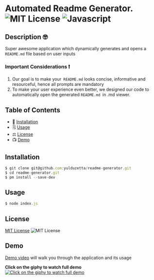 # Automated Readme Generator.  ![MIT License](https://img.shields.io/badge/mit-brightgreen) ![Javascript](https://img.shields.io/github/languages/top/nielsenjared/badmath)

## Description 🤓
Super awesome application which dynamically generates and opens a `README.md` file based on user inputs

### Important Considerations ❗ 
1. Our goal is to make your` README.md` looks concise, informative and resourceful, hence all prompts are mandatory
2. To make your user experience even better, we designed our code to automatically open the generated `README.md `in .md viewer.
  
 ## Table of Contents 
* 🔧 [Installation](#installation)
* 🗒️ [Usage](#usage)
* ⚖️  [License](#license)
* 📺   [Demo](#demo)

## Installation
```typescript
$ git clone git@github.com:yulduzetta/readme-generator.git
$ cd readme-generator.git
$ pm install --save-dev
```
  
## Usage 
```typescript
$ node index.js
```
  
##  License

 <a href="http://choosealicense.com/licenses/mit/" target="_blank">MIT License</a> ![MIT License](https://img.shields.io/badge/mit-brightgreen) 

## Demo
[Demo video](https://www.youtube.com/watch?v=_magC9Du34A&feature=youtu.be) will walk you through the application and its usage
 
**Click on the giphy to watch full demo**
[![Click on the giphy to watch full demo](https://user-images.githubusercontent.com/13324397/107225386-57b3f600-69de-11eb-87ec-953b93d084b6.gif)](https://youtu.be/_magC9Du34A)


